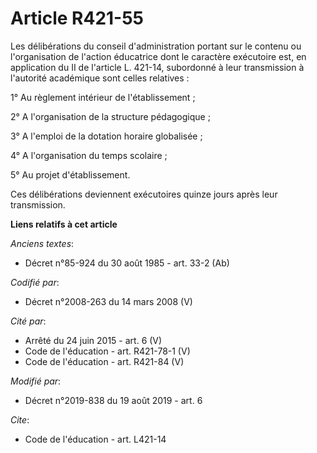 # Article R421-55

Les délibérations du conseil d'administration portant sur le contenu ou l'organisation de l'action éducatrice dont le
caractère exécutoire est, en application du II de l'article L. 421-14, subordonné à leur transmission à l'autorité académique
sont celles relatives :

1° Au règlement intérieur de l'établissement ;

2° A l'organisation de la structure pédagogique ;

3° A l'emploi de la dotation horaire globalisée ;

4° A l'organisation du temps scolaire ;

5° Au projet d'établissement.

Ces délibérations deviennent exécutoires quinze jours après leur transmission.

**Liens relatifs à cet article**

_Anciens textes_:

  - Décret n°85-924 du 30 août 1985 - art. 33-2 (Ab)

_Codifié par_:

  - Décret n°2008-263 du 14 mars 2008 (V)

_Cité par_:

  - Arrêté du 24 juin 2015 - art. 6 (V)
  - Code de l'éducation - art. R421-78-1 (V)
  - Code de l'éducation - art. R421-84 (V)

_Modifié par_:

  - Décret n°2019-838 du 19 août 2019 - art. 6

_Cite_:

  - Code de l'éducation - art. L421-14
